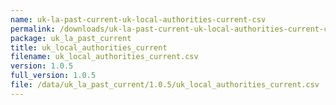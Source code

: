 ```yaml
---
name: uk-la-past-current-uk-local-authorities-current-csv
permalink: /downloads/uk-la-past-current-uk-local-authorities-current-csv/1_0_5
package: uk_la_past_current
title: uk_local_authorities_current
filename: uk_local_authorities_current.csv
version: 1.0.5
full_version: 1.0.5
file: /data/uk_la_past_current/1.0.5/uk_local_authorities_current.csv
---
```

